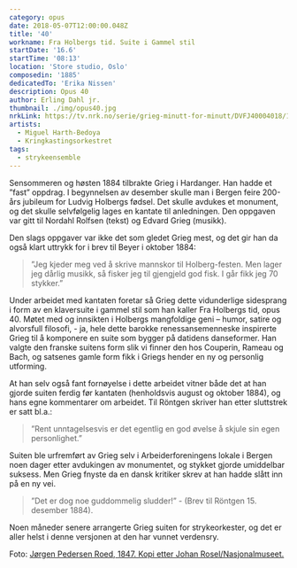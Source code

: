 ```yaml
---
category: opus
date: 2018-05-07T12:00:00.048Z
title: '40'
workname: Fra Holbergs tid. Suite i Gammel stil
startDate: '16.6'
startTime: '08:13'
location: 'Store studio, Oslo'
composedin: '1885'
dedicatedTo: 'Erika Nissen'
description: Opus 40
author: Erling Dahl jr.
thumbnail: ./img/opus40.jpg
nrkLink: https://tv.nrk.no/serie/grieg-minutt-for-minutt/DVFJ40004018/16-06-2018
artists:
  - Miguel Harth-Bedoya
  - Kringkastingsorkestret
tags:
  - strykeensemble
---
```

Sensommeren og høsten 1884 tilbrakte Grieg i Hardanger. Han hadde et ”fast” oppdrag. I begynnelsen av desember skulle man i Bergen feire 200-års jubileum for Ludvig Holbergs fødsel. Det skulle avdukes et monument, og det skulle selvfølgelig lages en kantate til anledningen. Den oppgaven var gitt til Nordahl Rolfsen (tekst) og Edvard Grieg (musikk).

Den slags oppgaver var ikke det som gledet Grieg mest, og det gir han da også klart uttrykk for i brev til Beyer i oktober 1884:

> ”Jeg kjeder meg ved å skrive mannskor til Holberg-festen. Men lager jeg dårlig musikk, så fisker jeg til gjengjeld god fisk. I går fikk jeg 70 stykker.”

Under arbeidet med kantaten foretar så Grieg dette vidunderlige sidesprang i form av en klaversuite i gammel stil som han kaller Fra Holbergs tid, opus 40. Møtet med og innsikten i Holbergs mangfoldige geni – humor, satire og alvorsfull filosofi, - ja, hele dette barokke renessansemenneske inspirerte Grieg til å komponere en suite som bygger på datidens danseformer. Han valgte den franske suitens form slik vi finner den hos Couperin, Rameau og Bach, og satsenes gamle form fikk i Griegs hender en ny og personlig utforming.

At han selv også fant fornøyelse i dette arbeidet vitner både det at han gjorde suiten ferdig før kantaten (henholdsvis august og oktober 1884), og hans egne kommentarer om arbeidet. Til Röntgen skriver han etter sluttstrek er satt bl.a.:

> ”Rent unntagelsesvis er det egentlig en god øvelse å skjule sin egen personlighet.”

Suiten ble urfremført av Grieg selv i Arbeiderforeningens lokale i Bergen noen dager etter avdukingen av monumentet, og stykket gjorde umiddelbar suksess. Men Grieg fnyste da en dansk kritiker skrev at han hadde slått inn på en ny vei.

> ”Det er dog noe guddommelig sludder!” - (Brev til Röntgen 15. desember 1884).

Noen måneder senere arrangerte Grieg suiten for strykeorkester, og det er aller helst i denne versjonen at den har vunnet verdensry.

Foto: <a href="http://samling.nasjonalmuseet.no/no/object/NG.M.00185#" target="_blank">Jørgen Pedersen Roed, 1847. Kopi etter Johan Rosel/Nasjonalmuseet.</a>
